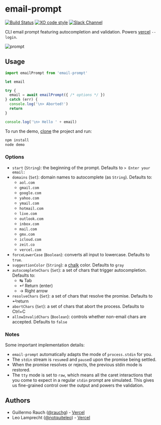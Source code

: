 # email-prompt

[![Build Status](https://travis-ci.org/zeit/email-prompt.svg?branch=master)](https://travis-ci.org/zeit/email-prompt)
[![XO code style](https://img.shields.io/badge/code_style-XO-5ed9c7.svg)](https://github.com/sindresorhus/xo)
[![Slack Channel](http://zeit-slackin.now.sh/badge.svg)](https://zeit.chat)

CLI email prompt featuring autocompletion and validation.
Powers [vercel](https://vercel.com/) `--login`.

![prompt](https://cloud.githubusercontent.com/assets/13041/15456597/36b76246-202a-11e6-99e8-3839514bed57.gif)

## Usage

```js
import emailPrompt from 'email-prompt'

let email

try {
  email = await emailPrompt({ /* options */ })
} catch (err) {
  console.log('\n> Aborted!')
  return
}

console.log('\n> Hello ' + email)
```

To run the demo, [clone](https://help.github.com/articles/cloning-a-repository/) the project and run:

```bash
npm install
node demo
```

### Options

- `start` (`String`): the beginning of the prompt. Defaults to `> Enter your email: `
- `domains` (`Set`): domain names to autocomplete (as `String`). Defaults to:
  - `aol.com`
  - `gmail.com`
  - `google.com`
  - `yahoo.com`
  - `ymail.com`
  - `hotmail.com`
  - `live.com`
  - `outlook.com`
  - `inbox.com`
  - `mail.com`
  - `gmx.com`
  - `icloud.com`
  - `zeit.co`
  - `vercel.com`
- `forceLowerCase` (`Boolean`): converts all input to lowercase. Defaults to `true`.
- `suggestionColor` (`String`): a [chalk](https://github.com/chalk/chalk) color. Defaults to `gray`
- `autocompleteChars` (`Set`): a set of chars that trigger autocompletion. Defaults to:
  - ↹ Tab
  - ↵ Return (enter)
  - → Right arrow
- `resolveChars` (`Set`): a set of chars that resolve the promise. Defaults to ↵return
- `abortChars` (`Set`): a set of chars that abort the process. Defaults to Ctrl+C
- `allowInvalidChars` (`Boolean`): controls whether non-email chars are accepted. Defaults to `false`

### Notes

Some important implementation details:
- `email-prompt` automatically adapts the mode of `process.stdin` for you.
- The `stdin` stream is `resume`d and `pause`d upon the promise being
  settled.
- When the promise resolves or rejects, the previous stdin mode is restored.
- The `tty` mode is set to `raw`, which means all the caret interactions
  that you come to expect in a regular `stdin` prompt are simulated.
  This gives us fine-grained control over the output and powers the
  validation.

## Authors

- Guillermo Rauch ([@rauchg](https://twitter.com/rauchg)) - [Vercel](https://vercel.com)
- Leo Lamprecht ([@notquiteleo](https://twitter.com/notquiteleo)) - [Vercel](https://vercel.com)
